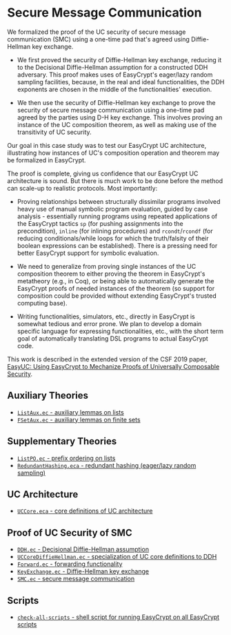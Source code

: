 Secure Message Communication
====================================================================

We formalized the proof of the UC security of secure message
communication (SMC) using a one-time pad that's agreed using
Diffie-Hellman key exchange.

* We first proved the security of Diffie-Hellman key exchange,
  reducing it to the Decisional Diffie-Hellman assumption for a
  constructed DDH adversary. This proof makes uses of EasyCrypt's
  eager/lazy random sampling facilities, because, in the real and
  ideal functionalities, the DDH exponents are chosen in the middle of
  the functionalities' execution.

* We then use the security of Diffie-Hellman key exchange to prove the
  security of secure message communication using a one-time pad agreed
  by the parties using D-H key exchange. This involves proving an
  instance of the UC composition theorem, as well as making use of
  the transitivity of UC security.

Our goal in this case study was to test our EasyCrypt UC architecture,
illustrating how instances of UC's composition operation and theorem
may be formalized in EasyCrypt.

The proof is complete, giving us confidence that our EasyCrypt UC
architecture is sound. But there is much work to be done before
the method can scale-up to realistic protocols. Most importantly:

* Proving relationships between structurally dissimilar programs
  involved heavy use of manual symbolic program evaluation, guided by
  case analysis - essentially running programs using repeated
  applications of the EasyCrypt tactics `sp` (for pushing assignments
  into the precondition), `inline` (for inlining procedures) and
  `rcondt`/`rcondf` (for reducing conditionals/while loops for which
  the truth/falsity of their boolean expressions can be established).  There is
  a pressing need for better EasyCrypt support for symbolic
  evaluation.

* We need to generalize from proving single instances of the UC
  composition theorem to either proving the theorem in EasyCrypt's
  metatheory (e.g., in Coq), or being able to automatically generate
  the EasyCrypt proofs of needed instances of the theorem (so support
  for composition could be provided without extending EasyCrypt's trusted
  computing base).

* Writing functionalities, simulators, etc., directly in EasyCrypt is
  somewhat tedious and error prone. We plan to develop a domain
  specific language for expressing functionalities, etc., with the
  short term goal of automatically translating DSL programs to actual
  EasyCrypt code.

This work is described in the extended version of the CSF 2019 paper,
[EasyUC: Using EasyCrypt to Mechanize Proofs of Universally Composable
Security](https://eprint.iacr.org/2019/582).

Auxiliary Theories
--------------------------------------------------------------------

* [`ListAux.ec` - auxiliary lemmas on lists](ListAux.ec)
* [`FSetAux.ec` - auxiliary lemmas on finite sets](FSetAux.ec)

Supplementary Theories
--------------------------------------------------------------------

* [`ListPO.ec` - prefix ordering on lists](ListPO.ec)
* [`RedundantHashing.eca` - redundant hashing (eager/lazy random
   sampling)](RedundantHashing.eca)

UC Architecture
--------------------------------------------------------------------
* [`UCCore.eca` - core definitions of UC architecture](UCCore.eca)

Proof of UC Security of SMC
--------------------------------------------------------------------

* [`DDH.ec` - Decisional Diffie-Hellman assumption](DDH.ec)
* [`UCCoreDiffieHellman.ec` - specialization of UC core definitions
   to DDH](UCCoreDiffieHellman.ec)
* [`Forward.ec` - forwarding functionality](Forward.ec)
* [`KeyExchange.ec` - Diffie-Hellman key exchange](KeyExchange.ec)
* [`SMC.ec` - secure message communication](SMC.ec)

Scripts
--------------------------------------------------------------------

* [`check-all-scripts` - shell script for running EasyCrypt on
   all EasyCrypt scripts](check-all-scripts)
